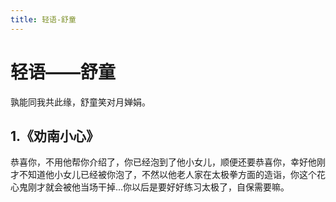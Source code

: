 ```yaml
---
title: 轻语-舒童
---
```

# 轻语——舒童
孰能同我共此缘，舒童笑对月婵娟。
## 1.《劝南小心》 
恭喜你，不用他帮你介绍了，你已经泡到了他小女儿，顺便还要恭喜你，幸好他刚才不知道他小女儿已经被你泡了，不然以他老人家在太极拳方面的造诣，你这个花心鬼刚才就会被他当场干掉...你以后是要好好练习太极了，自保需要嘛。

<br>
<Twikoo/>